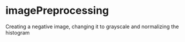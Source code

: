 # imagePreprocessing
Creating a negative image, changing it to grayscale and normalizing the histogram 
